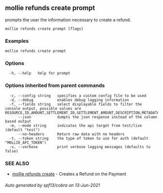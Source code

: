 ## mollie refunds create prompt

prompts the user the information necessary to create a refund.

```
mollie refunds create prompt [flags]
```

### Examples

```
mollie refunds create prompt
```

### Options

```
  -h, --help   help for prompt
```

### Options inherited from parent commands

```
  -c, --config string   specifies a custom config file to be used
  -d, --debug           enables debug logging information
  -f, --fields string   select displayable fields to filter the console output, possible values are RESOURCE,ID,AMOUNT,SETTLEMENT_ID,SETTLEMENT_AMOUNT,DESCRIPTION,METADATA,STATUS,PAYMENT_ID,ORDER_ID,CREATED_AT
      --json            dumpts the json response instead of the column based output
  -m, --mode string     indicates the api target from test/live (default "test")
      --no-headers      Return raw data with no headers
  -t, --token string    the type of token to use for auth (default "MOLLIE_API_TOKEN")
  -v, --verbose         print verbose logging messages (defaults to false)
```

### SEE ALSO

* [mollie refunds create](mollie_refunds_create.md)	 - Creates a Refund on the Payment

###### Auto generated by spf13/cobra on 13-Jun-2021
